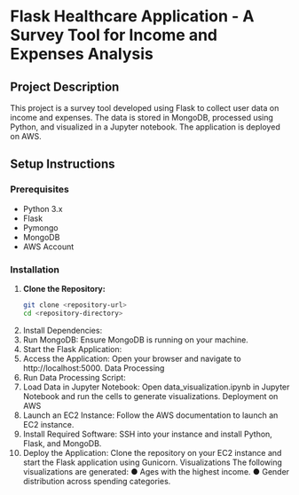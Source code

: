 # Flask Healthcare Application - A Survey Tool for Income and Expenses Analysis

## Project Description
This project is a survey tool developed using Flask to collect user data on income and expenses. The data is stored in MongoDB, processed using Python, and visualized in a Jupyter notebook. The application is deployed on AWS.

## Setup Instructions

### Prerequisites
- Python 3.x
- Flask
- Pymongo
- MongoDB
- AWS Account

### Installation

1. **Clone the Repository:**
   ```bash
   git clone <repository-url>
   cd <repository-directory>
7.	Install Dependencies:
8.	Run MongoDB: Ensure MongoDB is running on your machine.
9.	Start the Flask Application:
10.	Access the Application: Open your browser and navigate to http://localhost:5000.
Data Processing
11.	Run Data Processing Script:
12.	Load Data in Jupyter Notebook: Open data_visualization.ipynb in Jupyter Notebook and run the cells to generate visualizations.
Deployment on AWS
13.	Launch an EC2 Instance: Follow the AWS documentation to launch an EC2 instance.
14.	Install Required Software: SSH into your instance and install Python, Flask, and MongoDB.
15.	Deploy the Application: Clone the repository on your EC2 instance and start the Flask application using Gunicorn.
Visualizations
The following visualizations are generated:
●	Ages with the highest income.
●	Gender distribution across spending categories.
